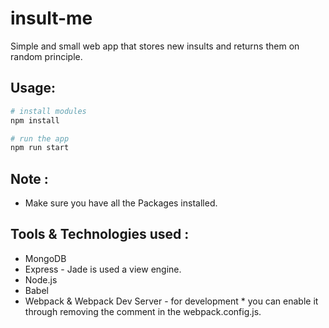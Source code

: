 # insult-me
Simple and small web app that stores new insults and returns them on random principle.

## Usage:

```bash
# install modules
npm install

# run the app
npm run start
```

## Note : 

* Make sure you have all the Packages installed.

## Tools & Technologies used :

* MongoDB 
* Express - Jade is used a view engine.
* Node.js
* Babel 
* Webpack & Webpack Dev Server - for development * you can enable it through removing the comment in the webpack.config.js.
